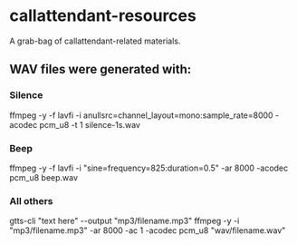 # callattendant-resources
A grab-bag of callattendant-related materials.

## WAV files were generated with:

### Silence
ffmpeg -y -f lavfi -i anullsrc=channel_layout=mono:sample_rate=8000 -acodec pcm_u8 -t 1 silence-1s.wav

### Beep
ffmpeg -y -f lavfi -i "sine=frequency=825:duration=0.5" -ar 8000 -acodec pcm_u8 beep.wav

### All others
gtts-cli "text here" --output "mp3/filename.mp3"
ffmpeg -y -i "mp3/filename.mp3" -ar 8000 -ac 1 -acodec pcm_u8 "wav/filename.wav"
